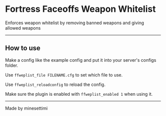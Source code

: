 # Fortress Faceoffs Weapon Whitelist
 Enforces weapon whitelist by removing banned weapons and giving allowed weapons

---

## How to use
Make a config like the example config and put it into your server's configs folder.

Use `ffweplist_file FILENAME.cfg` to set which file to use. 

Use `ffweplist_reloadconfig` to reload the config.

Make sure the plugin is enabled with `ffweplist_enabled 1` when using it.

---
Made by minesettimi
